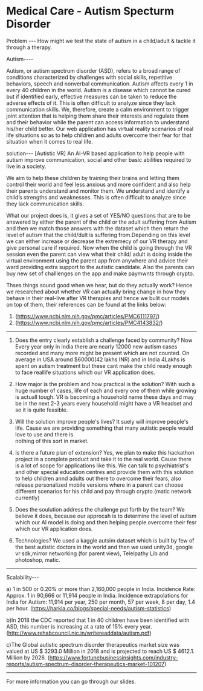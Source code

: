 # Medical Care - Autism Specturm Disorder

Problem ---  How might we test the state of autism in a child/adult & tackle it through a therapy.

Autism----

Autism, or autism spectrum disorder (ASD), refers to a broad range of conditions characterized by challenges with social skills, repetitive behaviors, speech and nonverbal communication. Autism affects every 1 in every 40 children in the world. Autism is a disease which cannot be cured but if identified early, effective measures can be taken to reduce the adverse effects of it. This is often difficult to analyze since they lack communication skills. We, therefore, create a calm environment to trigger joint attention that is helping them share their interests and regulate them and their behavior while the parent can access information to understand his/her child better. Our web application has virtual reality scenarios of real life situations so as to help children and adults overcome their fear for that situation when it comes to real life.

solution--- [Autistic VR] An AI-VR based application to help people with autism improve communication, social and other basic abilities required to live in a society.

We aim to help these children by training their brains and letting them control their world and feel less anxious and more confident and also help their parents understand and monitor them. We understand and identify a child’s strengths and weaknesses. This is often difficult to analyze since they lack communication skills.

What our project does is, it gives a set of YES/NO questions that are to be answered by either the parent of the child or the adult suffering from Autism and then we match those answers with the dataset which then return the level of autism that the child/dult is suffering from.Depending on this level we can either increase or decrease the extremecy of our VR therapy and give personal care if required. Now when the child is going through the VR session even the parent can view what their child/ adult is doing inside the virtual environment using the parent app from anywhere and advice their ward providing extra support to the autistic candidate.
Also the parents can buy new set of challlenges on the app and make paymwnts through crypto.

Thses things sound good when we hear, but do they actually work? Hence we researched about whether VR can actually bring change in how they behave in their real-live after VR therapies and hence we bulit our models on top of them, their references can be found at the links below:
1. (https://www.ncbi.nlm.nih.gov/pmc/articles/PMC6111797/)
2. (https://www.ncbi.nlm.nih.gov/pmc/articles/PMC4143832/)
----------------------------------------------------------------------------------------------------------------------------------------

1) Does the entry clearly establish a challenge faced by community?
   Now Every year only in india there are nearly 12000 new autism cases recorded and many more might be present which are not counted.
   On average in USA around $60000(42 lakhs INR)  and in India 4Lakhs is spent on autism treatment but these cant make the child ready      enough to face reallife situations which our VR application does.
   
2) How major is the problem and how practical is the solution?
   With such a huge number of cases, life of each and every one of them while growing is actuall tough. VR is becoming a household name 
   these days and may be in the next 2-3 years every household might have a VR headset and so it is quite feasible.
   
3) Will the solution improve people's lives?
    It suely will improve people's life. Cause we are providing something that many autistic people would love to use and there is  
    nothing of this sort in market.
    
4) Is there a future plan of extension?
  Yes, we plan to make this hackathon project in a complete product and take it to the real world. Cause there is a lot of scope for 
  applications like this. We can talk to psychiatrist's and other special education centres and provide them with this solution to help 
  children annd adults out there to overcome their fears, also release personalized mobile versions where in a parent can choose 
  different scenarios for his child and pay through crypto (matic network currently)
  
5) Does the soulution address the challenge put forth by the team?
   We believe it does, because our approcah is to determine the level of autism which our AI model is doing and then helping people 
   overcome their fesr which our VR application does.
   
6) Technologies?
   We used a kaggle autsim dataset which is built by few of the best autistic doctors in the world and then we used unity3d, google vr 
   sdk,mirror networking (for parent view), Telelpathy Lib and photoshop, matic.
 ---------------------------------------------------------------------------------------------------------------------------------------

   Scalability---
   
a) 1 in 500 or 0.20% or more than 2,160,000 people in India. Incidence Rate: Approx. 1 in 90,666 or 11,914 people in India. Incidence extrapolations for India for Autism: 11,914 per year, 250 per month, 57 per week, 8 per day, 1.4 per hour.
(https://harkla.co/blogs/special-needs/autism-statistics)

b)In 2018 the CDC reported that 1 in 40 children have been identified with ASD, this number is increasing at a rate of 15% every year.
(http://www.rehabcouncil.nic.in/writereaddata/autism.pdf)

c)The Global autistic spectrum disorder therapeutics market size was valued at  US $ 3293.0 Million in 2018 and is projected to reach US $ 4612.1. Million by 2026.
(https://www.fortunebusinessinsights.com/industry-reports/autism-spectrum-disorder-therapeutics-market-101207)

---------------------------------------------------------------------------------------------------------------------------------------

For more information you can go through our slides.


 

